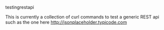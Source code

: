 testingrestapi

This is currently a collection of curl commands to test a generic REST api such as 
the one here http://jsonplaceholder.typicode.com

